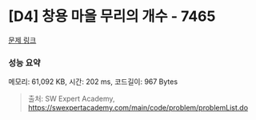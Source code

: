 # [D4] 창용 마을 무리의 개수 - 7465 

[문제 링크](https://swexpertacademy.com/main/code/problem/problemDetail.do?contestProbId=AWngfZVa9XwDFAQU) 

### 성능 요약

메모리: 61,092 KB, 시간: 202 ms, 코드길이: 967 Bytes



> 출처: SW Expert Academy, https://swexpertacademy.com/main/code/problem/problemList.do
